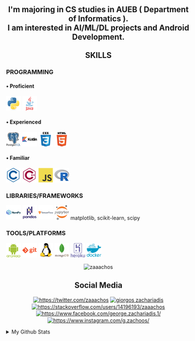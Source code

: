 <h2 align="center">I'm majoring in CS studies in AUEB ( Department of Informatics ).
<br> I am interested in AI/ML/DL projects and Android Development.
<br>
<br>
SKILLS</h2>
<h3> PROGRAMMING </h3>
<h4> • Proficient </h4>
<p>
  <img src="https://github.com/devicons/devicon/blob/master/icons/python/python-original.svg" alt="python" width="40" height="40"/>
<img src="https://github.com/devicons/devicon/blob/master/icons/java/java-original-wordmark.svg" alt="java" width="40" height="40"/>
</p>
<h4>  • Experienced </h4>
<p>
  <img src="https://github.com/devicons/devicon/blob/master/icons/postgresql/postgresql-original-wordmark.svg" alt="postgresql" width="40" height="40"/>
  <img src="https://github.com/devicons/devicon/blob/master/icons/kotlin/kotlin-original-wordmark.svg" alt="kotlin" width="40" height="40"/>
  <img src="https://github.com/devicons/devicon/blob/master/icons/css3/css3-original-wordmark.svg" alt="css3" width="40" height="40"/>
  <img src="https://github.com/devicons/devicon/blob/master/icons/html5/html5-original-wordmark.svg" alt="html5" width="40" height="40"/>
</p>
<h4>  • Familiar </h4>
<p>
  <img src="https://github.com/devicons/devicon/blob/master/icons/c/c-line.svg" alt="c" width="40" height="40"/>
  <img src="https://github.com/devicons/devicon/blob/master/icons/cplusplus/cplusplus-line.svg" alt="cplusplus" width="40" height="40"/>
  <img src="https://github.com/devicons/devicon/blob/master/icons/javascript/javascript-original.svg" alt="javascript" width="40" height="40"/>
  <img src="https://github.com/devicons/devicon/blob/master/icons/r/r-original.svg" alt="R" width="40" height="40"/>
</p>
<h3> LIBRARIES/FRAMEWORKS </h3>
<p>
  <img src="https://github.com/devicons/devicon/blob/master/icons/numpy/numpy-original-wordmark.svg" alt="numpy" width="40" height="40"/>
  <img src="https://github.com/devicons/devicon/blob/master/icons/pandas/pandas-original-wordmark.svg" alt="pandas" width="40" height="40"/>
  <img src="https://github.com/devicons/devicon/blob/master/icons/tensorflow/tensorflow-original-wordmark.svg" alt="tensorflow" width="40" height="40"/>
  <img src="https://github.com/devicons/devicon/blob/master/icons/jupyter/jupyter-original-wordmark.svg" alt="jupyter" width="40" height="40"/>
  matplotlib, scikit-learn, scipy
</p>
<h3> TOOLS/PLATFORMS </h3>
<p>
  <img src="https://github.com/devicons/devicon/blob/master/icons/android/android-plain-wordmark.svg" alt="android" width="40" height="40"/>
  <img src="https://github.com/devicons/devicon/blob/master/icons/git/git-plain-wordmark.svg" alt="git" width="40" height="40"/>
  <img src="https://github.com/devicons/devicon/blob/master/icons/linux/linux-original.svg" alt="linux" width="40" height="40"/>
  <img src="https://github.com/devicons/devicon/blob/master/icons/mongodb/mongodb-original-wordmark.svg" alt="mongodb" width="40" height="40"/>
  <img src="https://github.com/devicons/devicon/blob/master/icons/heroku/heroku-original-wordmark.svg" alt="heroku" width="40" height="40"/>
  <img src="https://github.com/devicons/devicon/blob/master/icons/docker/docker-plain-wordmark.svg" alt="docker" width="40" height="40"/>
</p>
  



<p align="center"> <img src="https://komarev.com/ghpvc/?username=zaaachos" alt="zaaachos" /> </p>
<h2 align="center"> Social Media </h2>
<p align="center"> 
<a href="https://twitter.com/zaaachos" target="blank"><img align="center" src="https://cdn.jsdelivr.net/npm/simple-icons@3.0.1/icons/twitter.svg" alt="https://twitter.com/zaaachos" height="30" width="30" /></a>
<a href="https://www.linkedin.com/in/giorgos-zachariadis/" target="blank"><img align="center" src="https://cdn.jsdelivr.net/npm/simple-icons@3.0.1/icons/linkedin.svg" alt="giorgos zachariadis" height="30" width="30" /></a>
<a href="https://stackoverflow.com/users/14196193/zaaachos" target="blank"><img align="center" src="https://cdn.jsdelivr.net/npm/simple-icons@3.0.1/icons/stackoverflow.svg" alt="https://stackoverflow.com/users/14196193/zaaachos" height="30" width="30" /></a>
<a href="https://www.facebook.com/george.zachariadis.1/" target="blank"><img align="center" src="https://cdn.jsdelivr.net/npm/simple-icons@3.0.1/icons/facebook.svg" alt="https://www.facebook.com/george.zachariadis.1/" height="30" width="30" /></a>
<a href="https://www.instagram.com/g.zachoos/" target="blank"><img align="center" src="https://cdn.jsdelivr.net/npm/simple-icons@3.0.1/icons/instagram.svg" alt="https://www.instagram.com/g.zachoos/" height="30" width="30" /></a>
</p>

<details>
  <summary> My Github Stats </summary>
    <img src="https://github-readme-stats.vercel.app/api?username=zaaachos&show_icons=true&theme=tokyonight&hide=contribs,prs" alt="zaaachos Github Stats" />
    <img src="https://github-readme-stats.vercel.app/api/top-langs/?username=zaaachos&layout=compact" alt="zaaachos Github Stats" />
    
</details>
